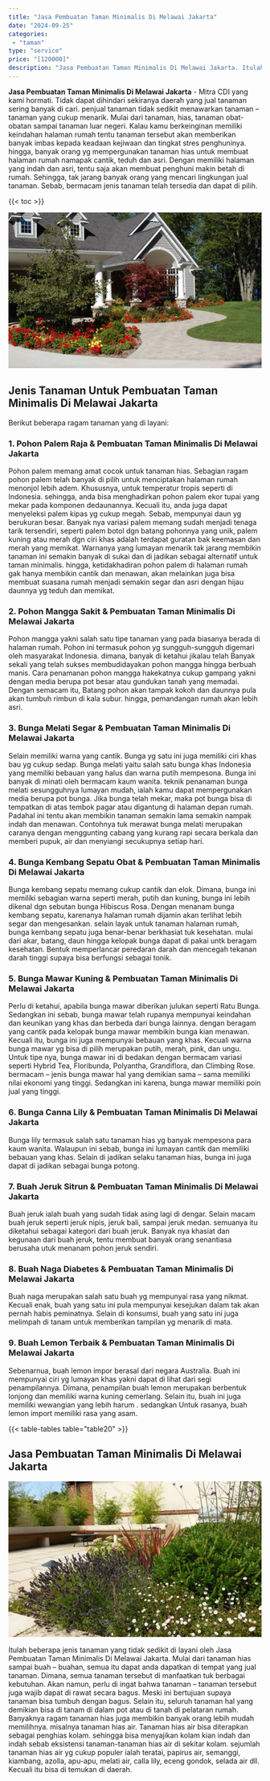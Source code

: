 ```yaml
---
title: "Jasa Pembuatan Taman Minimalis Di Melawai Jakarta"
date: "2024-09-25"
categories:
 - "taman"
type: "service"
price: "[120000]"
description: "Jasa Pembuatan Taman Minimalis Di Melawai Jakarta. Itulah beberapa jenis tanaman yang tidak sedikit di layani oleh Jasa Pembuatan Taman Minimalis Di Melawai Ja..."
---
```


**Jasa Pembuatan Taman Minimalis Di Melawai Jakarta** - Mitra CDI yang kami hormati. Tidak dapat dihindari sekiranya daerah yang jual tanaman sering banyak di cari. penjual tanaman tidak sedikit menawarkan tanaman – tanaman yang cukup menarik. Mulai dari tanaman, hias, tanaman obat- obatan sampai tanaman luar negeri. Kalau kamu berkeinginan memiliki keindahan halaman rumah tentu tanaman tersebut akan memberikan banyak imbas kepada keadaan kejiwaan dan tingkat stres penghuninya. hingga, banyak orang yg mempergunakan tanaman hias untuk membuat halaman rumah namapak cantik, teduh dan asri. Dengan memiliki halaman yang indah dan asri, tentu saja akan membuat penghuni makin betah di rumah. Sehingga, tak jarang banyak orang yang mencari lingkungan jual tanaman. Sebab, bermacam jenis tanaman telah tersedia dan dapat di pilih.

{{< toc >}}

![Jasa Pembuatan Taman Minimalis Di Melawai Jakarta](/images/taman/taman650x400-18.jpg)

## Jenis Tanaman Untuk Pembuatan Taman Minimalis Di Melawai Jakarta

Berikut beberapa ragam tanaman yang di layani:

### 1\. Pohon Palem Raja & Pembuatan Taman Minimalis Di Melawai Jakarta

Pohon palem memang amat cocok untuk tanaman hias. Sebagian ragam pohon palem telah banyak di pilih untuk menciptakan halaman rumah menonjol lebih adem. Khususnya, untuk temperatur tropis seperti di Indonesia. sehingga, anda bisa menghadirkan pohon palem ekor tupai yang mekar pada komponen dedaunannya. Kecuali itu, anda juga dapat menyeleksi palem kipas yg cukup megah. Sebab, mempunyai daun yg berukuran besar. Banyak nya variasi palem memang sudah menjadi tenaga tarik tersendiri, seperti palem botol dgn batang pohonnya yang unik, palem kuning atau merah dgn ciri khas adalah terdapat guratan bak keemasan dan merah yang memikat. Warnanya yang lumayan menarik tak jarang membikin tanaman ini semakin banyak di sukai dan di jadikan sebagai alternatif untuk taman minimalis. hingga, ketidakhadiran pohon palem di halaman rumah gak hanya membikin cantik dan menawan, akan melainkan juga bisa membuat suasana rumah menjadi semakin segar dan asri dengan hijau daunnya yg teduh dan memikat.

### 2\. Pohon Mangga Sakit & Pembuatan Taman Minimalis Di Melawai Jakarta

Pohon mangga yakni salah satu tipe tanaman yang pada biasanya berada di halaman rumah. Pohon ini termasuk pohon yg sungguh-sungguh digemari oleh masyarakat Indonesia. dimana, banyak di ketahui jikalau telah Banyak sekali yang telah sukses membudidayakan pohon mangga hingga berbuah manis. Cara penamanan pohon mangga hakekatnya cukup gampang yakni dengan media berupa pot besar atau gundukan tanah yang memadai. Dengan semacam itu, Batang pohon akan tampak kokoh dan daunnya pula akan tumbuh rimbun di kala subur. hingga, pemandangan rumah akan lebih asri.

### 3\. Bunga Melati Segar & Pembuatan Taman Minimalis Di Melawai Jakarta

Selain memiliki warna yang cantik. Bunga yg satu ini juga memiliki ciri khas bau yg cukup sedap. Bunga melati yaitu salah satu bunga khas Indonesia yang memiliki bebauan yang halus dan warna putih mempesona. Bunga ini banyak di minati oleh bermacam kaum wanita. teknik penanaman bunga melati sesungguhnya lumayan mudah, ialah kamu dapat mempergunakan media berupa pot bunga. Jika bunga telah mekar, maka pot bunga bisa di tempatkan di atas tembok pagar atau digantung di halaman depan rumah. Padahal ini tentu akan membikin tanaman semakin lama semakin nampak indah dan menawan. Contohnya tuk merawat bunga melati merupakan caranya dengan menggunting cabang yang kurang rapi secara berkala dan memberi pupuk, air dan menyiangi secukupnya setiap hari.

### 4\. Bunga Kembang Sepatu Obat & Pembuatan Taman Minimalis Di Melawai Jakarta

Bunga kembang sepatu memang cukup cantik dan elok. Dimana, bunga ini memiliki sebagian warna seperti merah, putih dan kuning, bunga ini lebih dikenal dgn sebutan bunga Hibiscus Rosa. Dengan menanam bunga kembang sepatu, karenanya halaman rumah dijamin akan terlihat lebih segar dan mengesankan. selain layak untuk tanaman halaman rumah, bunga kembang sepatu juga benar-benar berkhasiat tuk kesehatan. mulai dari akar, batang, daun hingga kelopak bunga dapat di pakai untk beragam kesehatan. Bentuk memperlancar peredaran darah dan mencegah tekanan darah tinggi supaya bisa berfungsi sebagai tonik.

### 5\. Bunga Mawar Kuning & Pembuatan Taman Minimalis Di Melawai Jakarta

Perlu di ketahui, apabila bunga mawar diberikan julukan seperti Ratu Bunga. Sedangkan ini sebab, bunga mawar telah rupanya mempunyai keindahan dan keunikan yang khas dan berbeda dari bunga lainnya. dengan beragam yang cantik pada kelopak bunga mawar membikin bunga kian menawan. Kecuali itu, bunga ini juga mempunyai bebauan yang khas. Kecuali warna bunga mawar yg bisa di pilih merupakan putih, merah, pink, dan ungu. Untuk tipe nya, bunga mawar ini di bedakan dengan bermacam variasi seperti Hybrid Tea, Floribunda, Polyantha, Grandiflora, dan Climbing Rose. bermacam – jenis bunga mawar hal yang demikian sama – sama memiliki nilai ekonomi yang tinggi. Sedangkan ini karena, bunga mawar memiliki poin jual yang tinggi.

### 6\. Bunga Canna Lily & Pembuatan Taman Minimalis Di Melawai Jakarta

Bunga lily termasuk salah satu tanaman hias yg banyak mempesona para kaum wanita. Walaupun ini sebab, bunga ini lumayan cantik dan memiliki bebauan yang khas. Selain di jadikan selaku tanaman hias, bunga ini juga dapat di jadikan sebagai bunga potong.

### 7\. Buah Jeruk Sitrun & Pembuatan Taman Minimalis Di Melawai Jakarta

Buah jeruk ialah buah yang sudah tidak asing lagi di dengar. Selain macam buah jeruk seperti jeruk nipis, jeruk bali, sampai jeruk medan. semuanya itu diketahui sebagai kategori dari buah jeruk. Banyak nya khasiat dan kegunaan dari buah jeruk, tentu membuat banyak orang senantiasa berusaha utuk menanam pohon jeruk sendiri.

### 8\. Buah Naga Diabetes & Pembuatan Taman Minimalis Di Melawai Jakarta

Buah naga merupakan salah satu buah yg mempunyai rasa yang nikmat. Kecuali enak, buah yang satu ini pula mempunyai kesejukan dalam tak akan pernah habis peminatnya. Selain di konsumsi, buah yang satu ini juga melimpah di tanam untuk memberikan tampilan yg menarik di mata.

### 9\. Buah Lemon Terbaik & Pembuatan Taman Minimalis Di Melawai Jakarta

Sebenarnua, buah lemon impor berasal dari negara Australia. Buah ini mempunyai ciri yg lumayan khas yakni dapat di lihat dari segi penampilannya. Dimana, penampilan buah lemon merupakan berbentuk lonjong dan memiliki warna kuning cemerlang. Selain itu, buah ini juga memiliki wewangian yang lebih harum . sedangkan Untuk rasanya, buah lemon import memiliki rasa yang asam.

{{< table-tables table="table20" >}}

## Jasa Pembuatan Taman Minimalis Di Melawai Jakarta

![Jasa Pembuatan Taman Minimalis Di Melawai Jakarta](/images/taman/taman650x400-26.jpg)

Itulah beberapa jenis tanaman yang tidak sedikit di layani oleh Jasa Pembuatan Taman Minimalis Di Melawai Jakarta. Mulai dari tanaman hias sampai buah – buahan, semua itu dapat anda dapatkan di tempat yang jual tanaman. Dimana, semua tanaman tersebut di manfaatkan tuk berbagai kebutuhan. Akan namun, perlu di ingat bahwa tanaman – tanaman tersebut juga wajib dapat di rawat secara bagus. Meski ini bertujuan supaya tanaman bisa tumbuh dengan bagus. Selain itu, seluruh tanaman hal yang demikian bisa di tanam di dalam pot atau di tanah di pelataran rumah. Banyaknya ragam tanaman hias juga membikin banyak orang lebih mudah memilihnya. misalnya tanaman hias air. Tanaman hias air bisa diterapkan sebagai penghias kolam. sehingga bisa menyajikan kolam kian indah dan indah sebab eksistensi tanaman-tanaman hias air di sekitar kolam. sejumlah tanaman hias air yg cukup populer ialah teratai, papirus air, semanggi, kiambang, azolla, apu-apu, melati air, calla lily, eceng gondok, selada air dll. Kecuali itu bisa di temukan di daerah.
